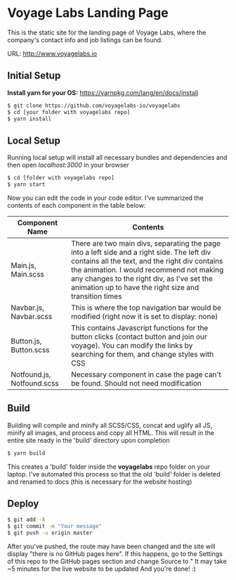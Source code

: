  # Voyage Labs Landing Page
 
 This is the static site for the landing page of Voyage Labs, where the company's contact info and job listings can be found. 
 
 URL: http://www.voyagelabs.io
 
 ## Initial Setup
 
 **Install yarn for your OS:** https://yarnpkg.com/lang/en/docs/install
 ```bash
 $ git clone https://github.com/voyagelabs-io/voyagelabs
 $ cd [your folder with voyagelabs repo]
 $ yarn install
 ```
 
 ## Local Setup
 Running local setup will install all necessary bundles and dependencies and then open *localhost:3000* in your browser
 ```bash
 $ cd [folder with voyagelabs repo]
 $ yarn start
 ```
 Now you can edit the code in your code editor. I've summarized the contents of each component in the table below:
 
 | Component Name |Contents|
 |---|---|
 | Main.js, Main.scss | There are two main divs, separating the page into a left side and a right side. The left div contains all the text, and the right div contains the animation. I would recommend not making any changes to the right div, as I've set the animation up to have the right size and transition times|
 | Navbar.js, Navbar.scss | This is where the top navigation bar would be modified  (right now it is set to display: none)
 | Button.js, Button.scss | This contains Javascript functions for the button clicks (contact button and join our voyage). You can modify the links by searching for them, and change styles with CSS |
 | Notfound.js, Notfound.scss | Necessary component in case the page can't be found. Should not need modification |
 
 ## Build
 Building will compile and minify all SCSS/CSS, concat and uglify all JS, minify all images, and process and copy all HTML. This will result in the entire site ready in the 'build' directory upon completion
 
 ```bash
 $ yarn build
 ```
 This creates a 'build' folder inside the **voyagelabs** repo folder on your laptop. I've automated this process so that the old 'build' folder is deleted and renamed to docs (this is necessary for the website hosting)
 
 ## Deploy
 ```bash
 $ git add -A
 $ git commit -m "Your message"
 $ git push -u origin master
 ```
 After you've pushed, the route may have been changed and the site will display "there is no GitHub pages here". If this happens, go to the Settings of this repo to the GitHub pages section and change Source to "
 It may take ~5 minutes for the live website to be updated
 And you're done! :)
